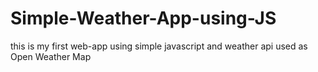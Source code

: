 # Simple-Weather-App-using-JS
this is my first web-app using simple javascript and weather api used as Open Weather Map  
